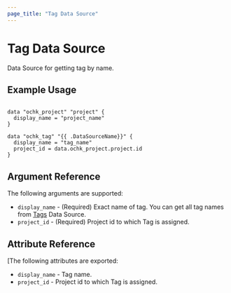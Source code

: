 ```yaml
---
page_title: "Tag Data Source"
---
```


# Tag Data Source

Data Source for getting tag by name.

## Example Usage

```hcl

data "ochk_project" "project" {
  display_name = "project_name"
}

data "ochk_tag" "{{ .DataSourceName}}" {
  display_name = "tag_name"
  project_id = data.ochk_project.project.id
}
```

## Argument Reference

The following arguments are supported:

* `display_name` - (Required) Exact name of tag. You can get all tag names from [Tags](tags.md) Data Source.
* `project_id` - (Required) Project id to which Tag is assigned.

## Attribute Reference

[The following attributes are exported:
* `display_name` -  Tag name.
* `project_id` - Project id to which Tag is assigned.

    
 
